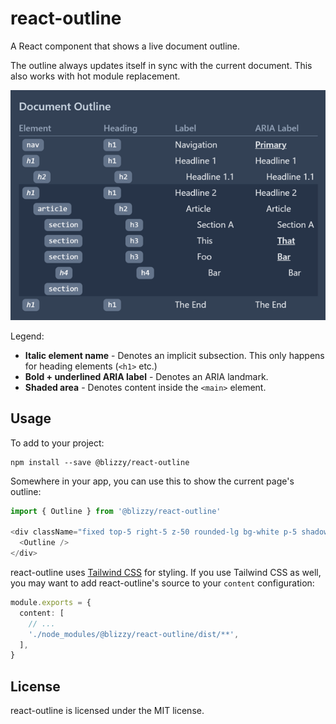 react-outline
=============

A React component that shows a live document outline.

The outline always updates itself in sync with the current document. This also works with hot module replacement.

![Screenshot](react-outline.png)

Legend:

- **Italic element name** - Denotes an implicit subsection. This only happens for heading elements (`<h1>` etc.)
- **Bold + underlined ARIA label** - Denotes an ARIA landmark.
- **Shaded area** - Denotes content inside the `<main>` element.


Usage
-----

To add to your project:

```
npm install --save @blizzy/react-outline
```

Somewhere in your app, you can use this to show the current page's outline:

```typescript
import { Outline } from '@blizzy/react-outline'

<div className="fixed top-5 right-5 z-50 rounded-lg bg-white p-5 shadow-md dark:bg-slate-700">
  <Outline />
</div>
```

react-outline uses [Tailwind CSS] for styling. If you use Tailwind CSS as well, you may want to add
react-outline's source to your `content` configuration:

```typescript
module.exports = {
  content: [
    // ...
    './node_modules/@blizzy/react-outline/dist/**',
  ],
}
```


License
-------

react-outline is licensed under the MIT license.



[Tailwind CSS]: https://tailwindcss.com/
